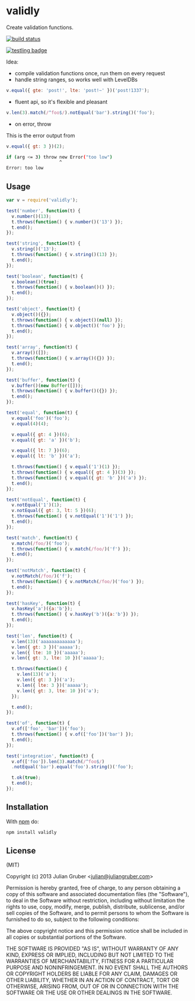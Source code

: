 
# validly

Create validation functions.

[![build status](https://secure.travis-ci.org/juliangruber/validly.png)](http://travis-ci.org/juliangruber/validly)

[![testling badge](https://ci.testling.com/juliangruber/validly.png)](https://ci.testling.com/juliangruber/validly)

Idea:

* compile validation functions once, run them on every request
* handle string ranges, so works well with LevelDBs

```js
v.equal({ gte: 'post!', lte: 'post!~' })('post!1337');
```

* fluent api, so it's flexible and pleasant

```js
v.len(3).match(/^foo$/).notEqual('bar').string()('foo');
```

* on error, throw

This is the error output from

```js
v.equal({ gt: 3 })(2);
```

```bash
if (arg <= 3) throw new Error("too low")
                    ^
Error: too low
```

## Usage

```js
var v = require('validly');

test('number', function(t) {
  v.number()(13);
  t.throws(function() { v.number()('13') });
  t.end();
});

test('string', function(t) {
  v.string()('13');
  t.throws(function() { v.string()(13) });
  t.end();
});

test('boolean', function(t) {
  v.boolean()(true);
  t.throws(function() { v.boolean()() });
  t.end();
});

test('object', function(t) {
  v.object()({});
  t.throws(function() { v.object()(null) });
  t.throws(function() { v.object()('foo') });
  t.end();
});

test('array', function(t) {
  v.array()([]);
  t.throws(function() { v.array()({}) });
  t.end();
});

test('buffer', function(t) {
  v.buffer()(new Buffer([]));
  t.throws(function() { v.buffer()({}) });
  t.end();
});

test('equal', function(t) {
  v.equal('foo')('foo');
  v.equal(4)(4);

  v.equal({ gt: 4 })(6);
  v.equal({ gt: 'a' })('b');

  v.equal({ lt: 7 })(6);
  v.equal({ lt: 'b' })('a');

  t.throws(function() { v.equal('1')(1) });
  t.throws(function() { v.equal({ gt: 4 })(3) });
  t.throws(function() { v.equal({ gt: 'b' })('a') });
  t.end();
});

test('notEqual', function(t) {
  v.notEqual('1')(1);
  v.notEqual({ gt: 3, lt: 5 })(6);
  t.throws(function() { v.notEqual('1')('1') });
  t.end();
});

test('match', function(t) {
  v.match(/foo/)('foo');
  t.throws(function() { v.match(/foo/)('f') });
  t.end();
});

test('notMatch', function(t) {
  v.notMatch(/foo/)('f');
  t.throws(function() { v.notMatch(/foo/)('foo') });
  t.end();
});

test('hasKey', function(t) {
  v.hasKey('a')({a:'b'});
  t.throws(function() { v.hasKey('b')({a:'b'}) });
  t.end();
});

test('len', function(t) {
  v.len(13)('aaaaaaaaaaaaa');
  v.len({ gt: 3 })('aaaaa');
  v.len({ lte: 10 })('aaaaa');
  v.len({ gt: 3, lte: 10 })('aaaaa');

  t.throws(function() {
    v.len(13)('a');
    v.len({ gt: 3 })('a');
    v.len({ lte: 3 })('aaaaa');
    v.len({ gt: 3, lte: 10 })('a');
  });

  t.end();
});

test('of', function(t) {
  v.of(['foo', 'bar'])('foo');
  t.throws(function() { v.of(['foo'])('bar') });
  t.end();
});

test('integration', function(t) {
  v.of(['foo']).len(3).match(/^foo$/)
  .notEqual('bar').equal('foo').string()('foo');

  t.ok(true);
  t.end();
});
```

## Installation

With [npm](https://npmjs.org) do:

```bash
npm install validly
```

## License

(MIT)

Copyright (c) 2013 Julian Gruber &lt;julian@juliangruber.com&gt;

Permission is hereby granted, free of charge, to any person obtaining a copy of
this software and associated documentation files (the "Software"), to deal in
the Software without restriction, including without limitation the rights to
use, copy, modify, merge, publish, distribute, sublicense, and/or sell copies
of the Software, and to permit persons to whom the Software is furnished to do
so, subject to the following conditions:

The above copyright notice and this permission notice shall be included in all
copies or substantial portions of the Software.

THE SOFTWARE IS PROVIDED "AS IS", WITHOUT WARRANTY OF ANY KIND, EXPRESS OR
IMPLIED, INCLUDING BUT NOT LIMITED TO THE WARRANTIES OF MERCHANTABILITY,
FITNESS FOR A PARTICULAR PURPOSE AND NONINFRINGEMENT. IN NO EVENT SHALL THE
AUTHORS OR COPYRIGHT HOLDERS BE LIABLE FOR ANY CLAIM, DAMAGES OR OTHER
LIABILITY, WHETHER IN AN ACTION OF CONTRACT, TORT OR OTHERWISE, ARISING FROM,
OUT OF OR IN CONNECTION WITH THE SOFTWARE OR THE USE OR OTHER DEALINGS IN THE
SOFTWARE.
